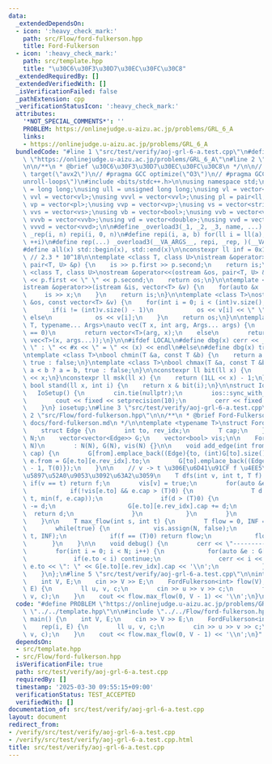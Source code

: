 ```yaml
---
data:
  _extendedDependsOn:
  - icon: ':heavy_check_mark:'
    path: src/Flow/ford-fulkerson.hpp
    title: Ford-Fulkerson
  - icon: ':heavy_check_mark:'
    path: src/template.hpp
    title: "\u30C6\u30F3\u30D7\u30EC\u30FC\u30C8"
  _extendedRequiredBy: []
  _extendedVerifiedWith: []
  _isVerificationFailed: false
  _pathExtension: cpp
  _verificationStatusIcon: ':heavy_check_mark:'
  attributes:
    '*NOT_SPECIAL_COMMENTS*': ''
    PROBLEM: https://onlinejudge.u-aizu.ac.jp/problems/GRL_6_A
    links:
    - https://onlinejudge.u-aizu.ac.jp/problems/GRL_6_A
  bundledCode: "#line 1 \"src/test/verify/aoj-grl-6-a.test.cpp\"\n#define PROBLEM\
    \ \"https://onlinejudge.u-aizu.ac.jp/problems/GRL_6_A\"\n#line 2 \"src/template.hpp\"\
    \n\n/**\n * @brief \u30C6\u30F3\u30D7\u30EC\u30FC\u30C8\n */\n\n// #pragma GCC\
    \ target(\"avx2\")\n// #pragma GCC optimize(\"O3\")\n// #pragma GCC optimize(\"\
    unroll-loops\")\n#include <bits/stdc++.h>\n\nusing namespace std;\n\nusing ll\
    \ = long long;\nusing ull = unsigned long long;\nusing vl = vector<ll>;\nusing\
    \ vvl = vector<vl>;\nusing vvvl = vector<vvl>;\nusing pl = pair<ll, ll>;\nusing\
    \ vp = vector<pl>;\nusing vvp = vector<vp>;\nusing vs = vector<string>;\nusing\
    \ vvs = vector<vs>;\nusing vb = vector<bool>;\nusing vvb = vector<vb>;\nusing\
    \ vvvb = vector<vvb>;\nusing vd = vector<double>;\nusing vvd = vector<vd>;\nusing\
    \ vvvd = vector<vvd>;\n\n#define _overload3(_1, _2, _3, name, ...) name\n#define\
    \ _rep(i, n) repi(i, 0, n)\n#define repi(i, a, b) for(ll i = ll(a); i < ll(b);\
    \ ++i)\n#define rep(...) _overload3(__VA_ARGS__, repi, _rep, )(__VA_ARGS__)\n\
    #define all(x) std::begin(x), std::end(x)\n\nconstexpr ll inf = 0x1fffffffffffffffLL;\
    \ // 2.3 * 10^18\n\ntemplate <class T, class U>\nistream &operator>>(istream &is,\
    \ pair<T, U> &p) {\n    is >> p.first >> p.second;\n    return is;\n}\n\ntemplate\
    \ <class T, class U>\nostream &operator<<(ostream &os, pair<T, U> &p) {\n    os\
    \ << p.first << \" \" << p.second;\n    return os;\n}\n\ntemplate <class T>\n\
    istream &operator>>(istream &is, vector<T> &v) {\n    for(auto &x : v) {\n   \
    \     is >> x;\n    }\n    return is;\n}\n\ntemplate <class T>\nostream &operator<<(ostream\
    \ &os, const vector<T> &v) {\n    for(int i = 0; i < (int)v.size(); i++) {\n \
    \       if(i != (int)v.size() - 1)\n            os << v[i] << \" \";\n       \
    \ else\n            os << v[i];\n    }\n    return os;\n}\n\ntemplate <typename\
    \ T, typename... Args>\nauto vec(T x, int arg, Args... args) {\n    if constexpr(sizeof...(args)\
    \ == 0)\n        return vector<T>(arg, x);\n    else\n        return vector(arg,\
    \ vec<T>(x, args...));\n}\n\n#ifdef LOCAL\n#define dbg(x) cerr << __LINE__ <<\
    \ \" : \" << #x << \" = \" << (x) << endl\n#else\n#define dbg(x) true\n#endif\n\
    \ntemplate <class T>\nbool chmin(T &a, const T &b) {\n    return a > b ? a = b,\
    \ true : false;\n}\ntemplate <class T>\nbool chmax(T &a, const T &b) {\n    return\
    \ a < b ? a = b, true : false;\n}\n\nconstexpr ll bit(ll x) {\n    return 1LL\
    \ << x;\n}\nconstexpr ll msk(ll x) {\n    return (1LL << x) - 1;\n}\nconstexpr\
    \ bool stand(ll x, int i) {\n    return x & bit(i);\n}\n\nstruct IoSetup {\n \
    \   IoSetup() {\n        cin.tie(nullptr);\n        ios::sync_with_stdio(false);\n\
    \        cout << fixed << setprecision(10);\n        cerr << fixed << setprecision(10);\n\
    \    }\n} iosetup;\n#line 3 \"src/test/verify/aoj-grl-6-a.test.cpp\"\n\n#line\
    \ 2 \"src/Flow/ford-fulkerson.hpp\"\n\n/**\n * @brief Ford-Fulkerson\n * @docs\
    \ docs/ford-fulkerson.md\n */\n\ntemplate <typename T>\nstruct FordFulkerson {\n\
    \    struct Edge {\n        int to, rev_idx;\n        T cap;\n    };\n    int\
    \ N;\n    vector<vector<Edge>> G;\n    vector<bool> vis;\n\n    FordFulkerson(int\
    \ N)\n        : N(N), G(N), vis(N) {}\n\n    void add_edge(int from, int to, T\
    \ cap) {\n        G[from].emplace_back((Edge){to, (int)G[to].size(), cap}); //\
    \ e.from = G[e.to][e.rev_idx].to;\n        G[to].emplace_back((Edge){from, (int)G[from].size()\
    \ - 1, T(0)});\n    }\n\n    // v -> t \u306E\u6D41\u91CF f \u4EE5\u4E0B\u306E\
    \u5897\u52A0\u9053\u3092\u63A2\u3059\n    T dfs(int v, int t, T f) {\n       \
    \ if(v == t) return f;\n        vis[v] = true;\n        for(auto &e : G[v]) {\n\
    \            if(!vis[e.to] && e.cap > (T)0) {\n                T d = dfs(e.to,\
    \ t, min(f, e.cap));\n                if(d > (T)0) {\n                    e.cap\
    \ -= d;\n                    G[e.to][e.rev_idx].cap += d;\n                  \
    \  return d;\n                }\n            }\n        }\n        return (T)0;\n\
    \    }\n\n    T max_flow(int s, int t) {\n        T flow = 0, INF = numeric_limits<T>::max();\n\
    \        while(true) {\n            vis.assign(N, false);\n            T f = dfs(s,\
    \ t, INF);\n            if(f == (T)0) return flow;\n            flow += f;\n \
    \       }\n    }\n\n    void debug() {\n        cerr << \"---------\" << '\\n';\n\
    \        for(int i = 0; i < N; i++) {\n            for(auto &e : G[i]) {\n   \
    \             if(e.to < i) continue;\n                cerr << i << \" -> \" <<\
    \ e.to << \": \" << G[e.to][e.rev_idx].cap << '\\n';\n            }\n        }\n\
    \    }\n};\n#line 5 \"src/test/verify/aoj-grl-6-a.test.cpp\"\n\nint main() {\n\
    \    int V, E;\n    cin >> V >> E;\n    FordFulkerson<int> flow(V);\n    rep(i,\
    \ E) {\n        ll u, v, c;\n        cin >> u >> v >> c;\n        flow.add_edge(u,\
    \ v, c);\n    }\n    cout << flow.max_flow(0, V - 1) << '\\n';\n}\n"
  code: "#define PROBLEM \"https://onlinejudge.u-aizu.ac.jp/problems/GRL_6_A\"\n#include\
    \ \"../../template.hpp\"\n\n#include \"../../Flow/ford-fulkerson.hpp\"\n\nint\
    \ main() {\n    int V, E;\n    cin >> V >> E;\n    FordFulkerson<int> flow(V);\n\
    \    rep(i, E) {\n        ll u, v, c;\n        cin >> u >> v >> c;\n        flow.add_edge(u,\
    \ v, c);\n    }\n    cout << flow.max_flow(0, V - 1) << '\\n';\n}"
  dependsOn:
  - src/template.hpp
  - src/Flow/ford-fulkerson.hpp
  isVerificationFile: true
  path: src/test/verify/aoj-grl-6-a.test.cpp
  requiredBy: []
  timestamp: '2025-03-30 09:55:15+09:00'
  verificationStatus: TEST_ACCEPTED
  verifiedWith: []
documentation_of: src/test/verify/aoj-grl-6-a.test.cpp
layout: document
redirect_from:
- /verify/src/test/verify/aoj-grl-6-a.test.cpp
- /verify/src/test/verify/aoj-grl-6-a.test.cpp.html
title: src/test/verify/aoj-grl-6-a.test.cpp
---
```

